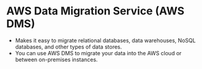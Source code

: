 # AWS Data Migration Service (AWS DMS)

- Makes it easy to migrate relational databases, data warehouses, NoSQL databases, and other types of data stores.
- You can use AWS DMS to migrate your data into the AWS cloud or between on-premises instances.
